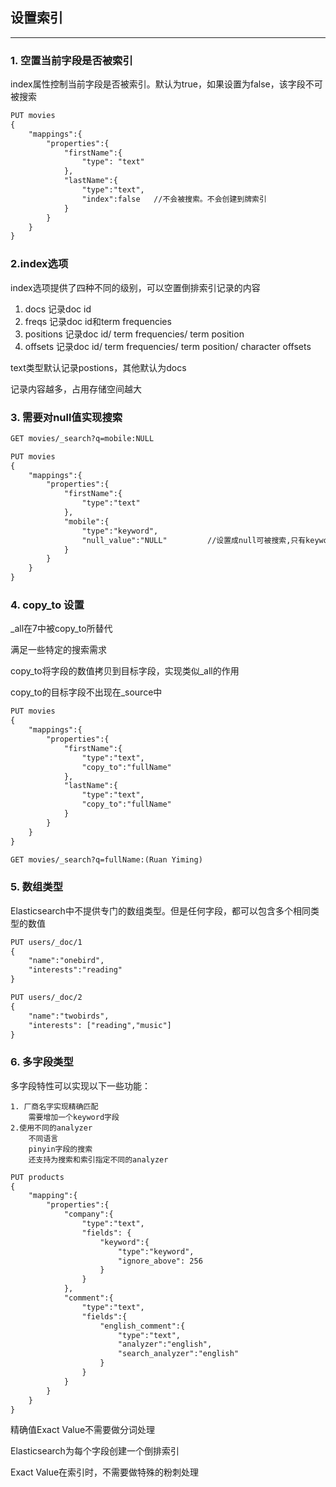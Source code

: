 ## 设置索引
-----

### 1. 空置当前字段是否被索引

index属性控制当前字段是否被索引。默认为true，如果设置为false，该字段不可被搜索

```html
PUT movies
{
    "mappings":{
        "properties":{
            "firstName":{
                "type": "text"
            },
            "lastName":{
                "type":"text",
                "index":false   //不会被搜索。不会创建到牌索引
            }
        }
    }
}
```

### 2.index选项

index选项提供了四种不同的级别，可以空置倒排索引记录的内容

1. docs 记录doc id
1. freqs 记录doc id和term frequencies
1. positions 记录doc id/ term frequencies/ term position
1. offsets 记录doc id/ term frequencies/ term position/ character offsets

text类型默认记录postions，其他默认为docs

记录内容越多，占用存储空间越大

### 3. 需要对null值实现搜索

```html
GET movies/_search?q=mobile:NULL

PUT movies
{
    "mappings":{
        "properties":{
            "firstName":{
                "type":"text"
            },
            "mobile":{
                "type":"keyword",
                "null_value":"NULL"         //设置成null可被搜索,只有keyword类型支持设定null_value属性
            }
        }
    }
}
```

### 4. copy_to 设置

_all在7中被copy_to所替代

满足一些特定的搜索需求

copy_to将字段的数值拷贝到目标字段，实现类似_all的作用

copy_to的目标字段不出现在_source中

```html
PUT movies
{
    "mappings":{
        "properties":{
            "firstName":{
                "type":"text",
                "copy_to":"fullName"
            },
            "lastName":{
                "type":"text",
                "copy_to":"fullName"
            }
        }
    }
}

GET movies/_search?q=fullName:(Ruan Yiming)
```

### 5. 数组类型

Elasticsearch中不提供专门的数组类型。但是任何字段，都可以包含多个相同类型的数值

```html
PUT users/_doc/1
{
    "name":"onebird",
    "interests":"reading"
}

PUT users/_doc/2
{
    "name":"twobirds",
    "interests": ["reading","music"]
}
```

### 6. 多字段类型

多字段特性可以实现以下一些功能：

```text
1. 厂商名字实现精确匹配
    需要增加一个keyword字段
2.使用不同的analyzer
    不同语言
    pinyin字段的搜索
    还支持为搜索和索引指定不同的analyzer
```

```html
PUT products
{
    "mapping":{
        "properties":{
            "company":{
                "type":"text",
                "fields": {
                    "keyword":{
                        "type":"keyword",
                        "ignore_above": 256
                    }
                }
            },
            "comment":{
                "type":"text",
                "fields":{
                    "english_comment":{
                        "type":"text",
                        "analyzer":"english",
                        "search_analyzer":"english"
                    }
                }
            }
        }
    }
}
```

精确值Exact Value不需要做分词处理

Elasticsearch为每个字段创建一个倒排索引

Exact Value在索引时，不需要做特殊的粉刺处理


